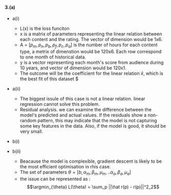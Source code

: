 
#### 3.(a)
- a(i)
    * L(x) is the loss funciton 
    * x is a matrix of parameters representing the linear relation between each content and the rating. The vector of dimension would be 1x6.
    * A = $[p_m,p_n,p_b,p_f,p_c,p_a]$ is the number of hours for each content type, a metrix of dimenstion would be 120x6. Each row correspond to one month of historical data.
    * y is a vector representing each month's score from audience  during 10 years, and vector of dimension would be 120x1.
    * The outcome will be the coefficient for the linear relation $\hat x$, which is the best fit of this dataset $

- a(ii)
  * The biggest issule of this case is not a linear relation. linear regression cannot solve this problem. 
  * Residual analysis. we can examine the difference between the model's predicted and actual values. If the residuals show a non-random pattern, this may indicate that the model is not capturing some key features in the data. Also, if the model is good, it should be very small.

- b(i)
- b(ii)
  * Beacause the model is complexible, gradient descent is likely to be the most efficient optimisation in rhis case.
  * The set of parameters $\theta = [b,\alpha_m,\beta_m,\mu_m,..\alpha_a,\beta_a,\mu_a]$
  * the issue can be represented as :
    $$\argmin_{\theta} L(\theta) = \sum_p ||\hat r(p) - r(p)||^2_2$$

